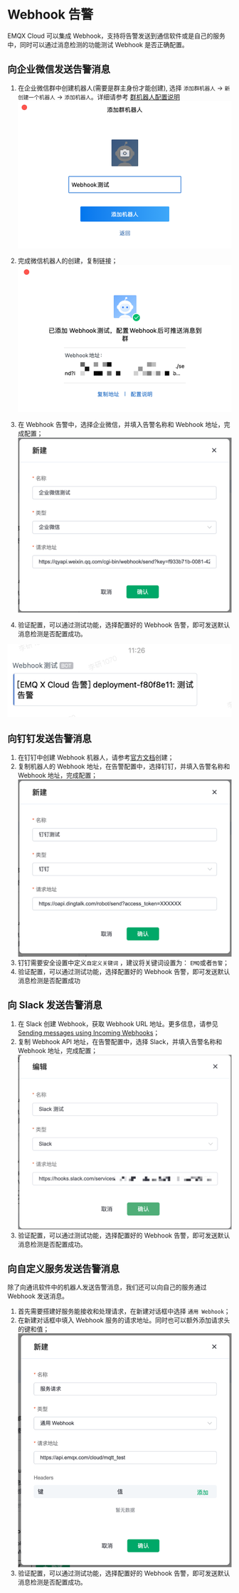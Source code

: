 # Webhook 告警

EMQX Cloud 可以集成 Webhook，支持将告警发送到通信软件或是自己的服务中，同时可以通过消息检测的功能测试 Webhook 是否正确配置。

## 向企业微信发送告警消息

1. 在企业微信群中创建机器人(需要是群主身份才能创建), 选择 `添加群机器人` -> `新创建一个机器人` -> `添加机器人`。详细请参考 [群机器人配置说明](https://developer.work.weixin.qq.com/document/path/91770)
![webhook01](./_assets/alert_hook_01.png) 

2. 完成微信机器人的创建，复制链接；
![webhook02](./_assets/alert_hook_02.png)

3. 在 Webhook 告警中，选择企业微信，并填入告警名称和 Webhook 地址，完成配置；
![webhook03](./_assets/alert_hook_03.png)


4. 验证配置，可以通过测试功能，选择配置好的 Webhook 告警，即可发送默认消息检测是否配置成功。

![webhook05](./_assets/alert_hook_05.png)


## 向钉钉发送告警消息

1. 在钉钉中创建 Webhook 机器人，请参考[官方文档](https://open.dingtalk.com/document/robots/custom-robot-access)创建；
2. 复制机器人的 Webhook 地址，在告警配置中，选择钉钉，并填入告警名称和 Webhook 地址，完成配置；
![webhook04](./_assets/alert_hook_04.png)
3. 钉钉需要安全设置中定义`自定义关键词` ，建议将关键词设置为： `EMQ`或者`告警`；
4. 验证配置，可以通过测试功能，选择配置好的 Webhook 告警，即可发送默认消息检测是否配置成功



## 向 Slack 发送告警消息
1. 在 Slack 创建 Webhook，获取 Webhook URL 地址。更多信息，请参见 [Sending messages using Incoming Webhooks](https://api.slack.com/messaging/webhooks?spm=a2c4g.11186623.0.0.2fa63db5J0PRQp)；
2. 复制 Webhook API 地址，在告警配置中，选择 Slack，并填入告警名称和 Webhook 地址，完成配置；
![webhook08](./_assets/alert_hook_08.png)
3. 验证配置，可以通过测试功能，选择配置好的 Webhook 告警，即可发送默认消息检测是否配置成功。



## 向自定义服务发送告警消息
除了向通讯软件中的机器人发送告警消息，我们还可以向自己的服务通过 Webhook 发送消息。

1. 首先需要搭建好服务能接收和处理请求，在新建对话框中选择 `通用 Webhook`；
2. 在新建对话框中填入 Webhook 服务的请求地址。同时也可以额外添加请求头的键和值；
![webhook06](./_assets/alert_hook_06.png)
3. 验证配置，可以通过测试功能，选择配置好的 Webhook 告警，即可发送默认消息检测是否配置成功。



